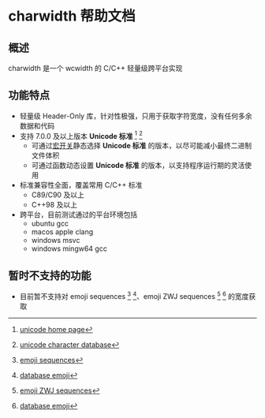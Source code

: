 # charwidth 帮助文档

## 概述
charwidth 是一个 wcwidth 的 C/C++ 轻量级跨平台实现

## 功能特点
- 轻量级 Header-Only 库，针对性极强，只用于获取字符宽度，没有任何多余数据和代码
- 支持 7.0.0 及以上版本 **Unicode 标准** [^unicode home page] [^unicode character database]
    - 可通过[宏开关](api/macro.md#unicode)静态选择 **Unicode 标准** 的版本，以尽可能减小最终二进制文件体积
    - 可通过函数动态设置 **Unicode 标准** 的版本，以支持程序运行期的灵活使用
- 标准兼容性全面，覆盖常用 C/C++ 标准
    - C89/C90 及以上
    - C++98 及以上
- 跨平台，目前测试通过的平台环境包括
    - ubuntu gcc
	- macos apple clang
	- windows msvc
	- windows mingw64 gcc

## 暂时不支持的功能
- 目前暂不支持对 emoji sequences [^emoji sequences] [^database emoji]、emoji ZWJ sequences [^emoji ZWJ sequences] [^database emoji] 的宽度获取


[^unicode home page]: [unicode home page](https://home.unicode.org/)
[^unicode character database]: [unicode character database](https://www.unicode.org/Public/)
[^emoji sequences]: [emoji sequences](https://www.unicode.org/reports/tr51/#Emoji_Sequences)
[^emoji ZWJ sequences]: [emoji ZWJ sequences](https://www.unicode.org/reports/tr51/#Emoji_ZWJ_Sequences)
[^database emoji]: [database emoji](https://www.unicode.org/Public/draft/emoji/)

